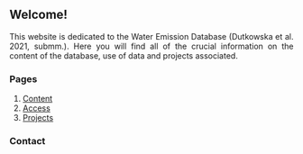 ## Welcome!

<div style="text-align: justify"> This website is dedicated to the Water Emission Database (Dutkowska et al. 2021, submm.). Here you will find all of the crucial information on the content of the database, use of data and projects associated. </div>

### Pages
1. [Content](./content.html)
2. [Access](./access.html)
3. [Projects](./projects.html)

### Contact
